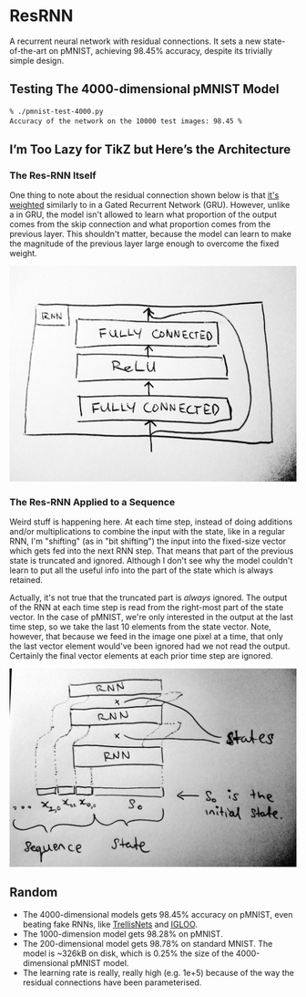 # ResRNN

A recurrent neural network with residual connections. It sets a new state-of-the-art on pMNIST, achieving 98.45% accuracy, despite its trivially simple design.

## Testing The 4000-dimensional pMNIST Model

```bash
% ./pmnist-test-4000.py
Accuracy of the network on the 10000 test images: 98.45 %
```

## I’m Too Lazy for TikZ but Here’s the Architecture

### The Res-RNN Itself

One thing to note about the residual connection shown below is that [it's weighted](https://github.com/DoxasticFox/res-rnn/blob/c219ebe37e7560a6f512a391c34041af88cfb81f/nnmodules/__init__.py#L76) similarly to in a Gated Recurrent Network (GRU). However, unlike a in GRU, the model isn't allowed to learn what proportion of the output comes from the skip connection and what proportion comes from the previous layer. This shouldn't matter, because the model can learn to make the magnitude of the previous layer large enough to overcome the fixed weight.

![Figure 2](https://github.com/DoxasticFox/res-rnn/raw/master/figures/figure-2.jpg)

### The Res-RNN Applied to a Sequence

Weird stuff is happening here. At each time step, instead of doing additions and/or multiplications to combine the input with the state, like in a regular RNN, I'm "shifting" (as in "bit shifting") the input into the fixed-size vector which gets fed into the next RNN step. That means that part of the previous state is truncated and ignored. Although I don't see why the model couldn't learn to put all the useful info into the part of the state which is always retained.

Actually, it's not true that the truncated part is _always_ ignored. The output of the RNN at each time step is read from the right-most part of the state vector. In the case of pMNIST, we're only interested in the output at the last time step, so we take the last 10 elements from the state vector. Note, however, that because we feed in the image one pixel at a time, that only the last vector element would've been ignored had we not read the output. Certainly the final vector elements at each prior time step are ignored.

![Figure 1](https://github.com/DoxasticFox/res-rnn/raw/master/figures/figure-1.jpg)

## Random

* The 4000-dimensional models gets 98.45% accuracy on pMNIST, even beating fake RNNs, like [TrellisNets](https://arxiv.org/pdf/1810.06682.pdf) and [IGLOO](https://arxiv.org/pdf/1807.03402.pdf).
* The 1000-dimension model gets 98.28% on pMNIST.
* The 200-dimensional model gets 98.78% on standard MNIST. The model is ~326kB on disk, which is 0.25% the size of the 4000-dimensional pMNIST model.
* The learning rate is really, really high (e.g. 1e+5) because of the way the residual connections have been parameterised.

